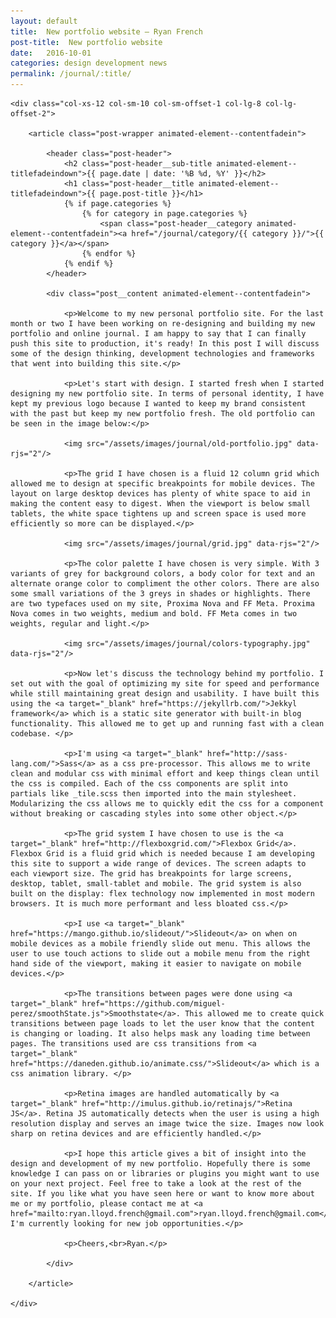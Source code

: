 ```yaml
---
layout: default
title:  New portfolio website – Ryan French
post-title:  New portfolio website
date:   2016-10-01
categories: design development news
permalink: /journal/:title/
---
```


<div class="row">

    <div class="col-xs-12 col-sm-10 col-sm-offset-1 col-lg-8 col-lg-offset-2">

        <article class="post-wrapper animated-element--contentfadein">

            <header class="post-header">
                <h2 class="post-header__sub-title animated-element--titlefadeindown">{{ page.date | date: '%B %d, %Y' }}</h2>
                <h1 class="post-header__title animated-element--titlefadeindown">{{ page.post-title }}</h1>
                {% if page.categories %}
                    {% for category in page.categories %}
                        <span class="post-header__category animated-element--contentfadein"><a href="/journal/category/{{ category }}/">{{ category }}</a></span>
                    {% endfor %}
                {% endif %}
            </header>

            <div class="post__content animated-element--contentfadein">

                <p>Welcome to my new personal portfolio site. For the last month or two I have been working on re-designing and building my new portfolio and online journal. I am happy to say that I can finally push this site to production, it's ready! In this post I will discuss some of the design thinking, development technologies and frameworks that went into building this site.</p>

                <p>Let's start with design. I started fresh when I started designing my new portfolio site. In terms of personal identity, I have kept my previous logo because I wanted to keep my brand consistent with the past but keep my new portfolio fresh. The old portfolio can be seen in the image below:</p>

                <img src="/assets/images/journal/old-portfolio.jpg" data-rjs="2"/>

                <p>The grid I have chosen is a fluid 12 column grid which allowed me to design at specific breakpoints for mobile devices. The layout on large desktop devices has plenty of white space to aid in making the content easy to digest. When the viewport is below small tablets, the white space tightens up and screen space is used more efficiently so more can be displayed.</p>

                <img src="/assets/images/journal/grid.jpg" data-rjs="2"/>

                <p>The color palette I have chosen is very simple. With 3 variants of grey for background colors, a body color for text and an alternate orange color to compliment the other colors. There are also some small variations of the 3 greys in shades or highlights. There are two typefaces used on my site, Proxima Nova and FF Meta. Proxima Nova comes in two weights, medium and bold. FF Meta comes in two weights, regular and light.</p>

                <img src="/assets/images/journal/colors-typography.jpg" data-rjs="2"/>

                <p>Now let's discuss the technology behind my portfolio. I set out with the goal of optimizing my site for speed and performance while still maintaining great design and usability. I have built this using the <a target="_blank" href="https://jekyllrb.com/">Jekkyl framework</a> which is a static site generator with built-in blog functionality. This allowed me to get up and running fast with a clean codebase. </p>

                <p>I'm using <a target="_blank" href="http://sass-lang.com/">Sass</a> as a css pre-processor. This allows me to write clean and modular css with minimal effort and keep things clean until the css is compiled. Each of the css components are split into partials like _tile.scss then imported into the main stylesheet. Modularizing the css allows me to quickly edit the css for a component without breaking or cascading styles into some other object.</p>

                <p>The grid system I have chosen to use is the <a target="_blank" href="http://flexboxgrid.com/">Flexbox Grid</a>. Flexbox Grid is a fluid grid which is needed because I am developing this site to support a wide range of devices. The screen adapts to each viewport size. The grid has breakpoints for large screens, desktop, tablet, small-tablet and mobile. The grid system is also built on the display: flex technology now implemented in most modern browsers. It is much more performant and less bloated css.</p>

                <p>I use <a target="_blank" href="https://mango.github.io/slideout/">Slideout</a> on when on mobile devices as a mobile friendly slide out menu. This allows the user to use touch actions to slide out a mobile menu from the right hand side of the viewport, making it easier to navigate on mobile devices.</p>

                <p>The transitions between pages were done using <a target="_blank" href="https://github.com/miguel-perez/smoothState.js">Smoothstate</a>. This allowed me to create quick transitions between page loads to let the user know that the content is changing or loading. It also helps mask any loading time between pages. The transitions used are css transitions from <a target="_blank" href="https://daneden.github.io/animate.css/">Slideout</a> which is a css animation library. </p>

                <p>Retina images are handled automatically by <a target="_blank" href="http://imulus.github.io/retinajs/">Retina JS</a>. Retina JS automatically detects when the user is using a high resolution display and serves an image twice the size. Images now look sharp on retina devices and are efficiently handled.</p>

                <p>I hope this article gives a bit of insight into the design and development of my new portfolio. Hopefully there is some knowledge I can pass on or libraries or plugins you might want to use on your next project. Feel free to take a look at the rest of the site. If you like what you have seen here or want to know more about me or my portfolio, please contact me at <a href="mailto:ryan.lloyd.french@gmail.com">ryan.lloyd.french@gmail.com</a>. I'm currently looking for new job opportunities.</p>

                <p>Cheers,<br>Ryan.</p>

            </div>

        </article>

    </div>

</div>
